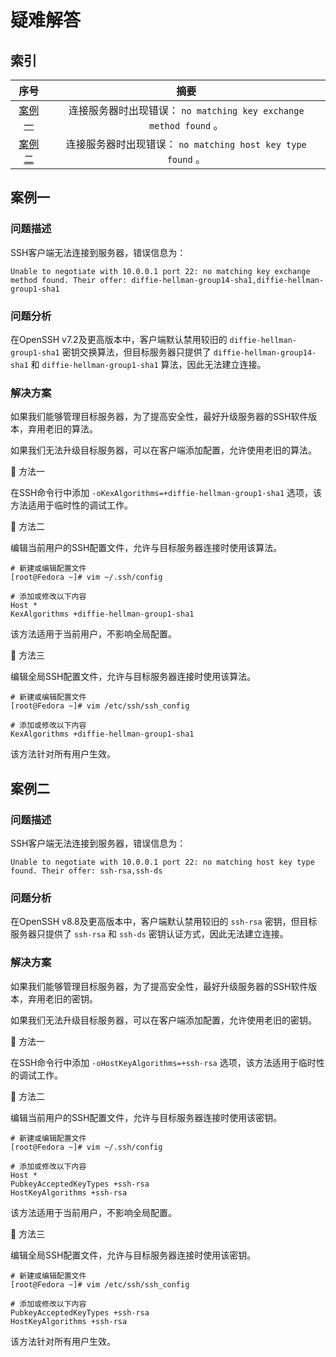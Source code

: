 <!-- TODO -->

# 疑难解答
## 索引

<div align="center">

|       序号        |                               摘要                                |
| :---------------: | :---------------------------------------------------------------: |
| [案例一](#案例一) | 连接服务器时出现错误： `no matching key exchange method found` 。 |
| [案例二](#案例二) |    连接服务器时出现错误： `no matching host key type found` 。    |

</div>

## 案例一
### 问题描述
SSH客户端无法连接到服务器，错误信息为：

```text
Unable to negotiate with 10.0.0.1 port 22: no matching key exchange method found. Their offer: diffie-hellman-group14-sha1,diffie-hellman-group1-sha1
```

### 问题分析
在OpenSSH v7.2及更高版本中，客户端默认禁用较旧的 `diffie-hellman-group1-sha1` 密钥交换算法，但目标服务器只提供了 `diffie-hellman-group14-sha1` 和 `diffie-hellman-group1-sha1` 算法，因此无法建立连接。

### 解决方案
如果我们能够管理目标服务器，为了提高安全性，最好升级服务器的SSH软件版本，弃用老旧的算法。

如果我们无法升级目标服务器，可以在客户端添加配置，允许使用老旧的算法。

🔷 方法一

在SSH命令行中添加 `-oKexAlgorithms=+diffie-hellman-group1-sha1` 选项，该方法适用于临时性的调试工作。

🔷 方法二

编辑当前用户的SSH配置文件，允许与目标服务器连接时使用该算法。

```text
# 新建或编辑配置文件
[root@Fedora ~]# vim ~/.ssh/config

# 添加或修改以下内容
Host *
KexAlgorithms +diffie-hellman-group1-sha1
```

该方法适用于当前用户，不影响全局配置。

🔷 方法三

编辑全局SSH配置文件，允许与目标服务器连接时使用该算法。

```text
# 新建或编辑配置文件
[root@Fedora ~]# vim /etc/ssh/ssh_config

# 添加或修改以下内容
KexAlgorithms +diffie-hellman-group1-sha1
```

该方法针对所有用户生效。

## 案例二
### 问题描述
SSH客户端无法连接到服务器，错误信息为：

```text
Unable to negotiate with 10.0.0.1 port 22: no matching host key type found. Their offer: ssh-rsa,ssh-ds
```

### 问题分析
在OpenSSH v8.8及更高版本中，客户端默认禁用较旧的 `ssh-rsa` 密钥，但目标服务器只提供了 `ssh-rsa` 和 `ssh-ds` 密钥认证方式，因此无法建立连接。

### 解决方案
如果我们能够管理目标服务器，为了提高安全性，最好升级服务器的SSH软件版本，弃用老旧的密钥。

如果我们无法升级目标服务器，可以在客户端添加配置，允许使用老旧的密钥。

🔷 方法一

在SSH命令行中添加 `-oHostKeyAlgorithms=+ssh-rsa` 选项，该方法适用于临时性的调试工作。

🔷 方法二

编辑当前用户的SSH配置文件，允许与目标服务器连接时使用该密钥。

```text
# 新建或编辑配置文件
[root@Fedora ~]# vim ~/.ssh/config

# 添加或修改以下内容
Host *
PubkeyAcceptedKeyTypes +ssh-rsa
HostKeyAlgorithms +ssh-rsa
```

该方法适用于当前用户，不影响全局配置。

🔷 方法三

编辑全局SSH配置文件，允许与目标服务器连接时使用该密钥。

```text
# 新建或编辑配置文件
[root@Fedora ~]# vim /etc/ssh/ssh_config

# 添加或修改以下内容
PubkeyAcceptedKeyTypes +ssh-rsa
HostKeyAlgorithms +ssh-rsa
```

该方法针对所有用户生效。
